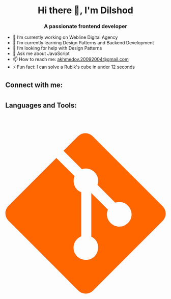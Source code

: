 <link rel="stylesheet" href="https://cdnjs.cloudflare.com/ajax/libs/font-awesome/5.15.4/css/all.min.css">

<h1 align="center">Hi there 👋, I'm Dilshod</h1>

<h3 align="center">A passionate frontend developer</h3>

- 🔭 I’m currently working on Webline Digital Agency
- 🌱 I’m currently learning Design Patterns and Backend Development
- 🤔 I’m looking for help with Design Patterns
- 💬 Ask me about JavaScript
- 📫 How to reach me: akhmedov.20092004@gmail.com
- ⚡ Fun fact: I can solve a Rubik's cube in under 12 seconds

## Connect with me:

<h1>
<a href="https://www.linkedin.com/in/dilshod-akhmedov-70b173195/">
<i class="fab fa-linkedin" style="color: #1c7ed6"></i>
</a>
<a href="https://stackoverflow.com/users/13940514/dilshod-akhmedov
">
<i class="fab fa-stack-overflow" style="color: #ffd43b"></i>
</a>
</h1>


## Languages and Tools:

<h1>
<i class="fab fa-react" style="color: #1c7ed6"></i>
<i class="fab fa-js" style="color: #ffd43b"></i>
<i class="fab fa-css3-alt" style="color: #1c7ed6"></i>
<i class="fab fa-html5" style="color: #ec7404"></i>
<i class="fab fa-bootstrap" style="color: #5824f5"></i>
<i class="fab fa-vuejs" style="color: #04b922"></i>
<svg xmlns="http://www.w3.org/2000/svg" viewBox="0 0 448 512"><!--!Font Awesome Free 6.5.2 by @fontawesome - https://fontawesome.com License - https://fontawesome.com/license/free Copyright 2024 Fonticons, Inc.--><path fill="#ff6600" d="M439.6 236.1L244 40.5a28.9 28.9 0 0 0 -40.8 0l-40.7 40.6 51.5 51.5c27.1-9.1 52.7 16.8 43.4 43.7l49.7 49.7c34.2-11.8 61.2 31 35.5 56.7-26.5 26.5-70.2-2.9-56-37.3L240.2 199v121.9c25.3 12.5 22.3 41.9 9.1 55a34.3 34.3 0 0 1 -48.6 0c-17.6-17.6-11.1-46.9 11.3-56v-123c-20.8-8.5-24.6-30.7-18.6-45L142.6 101 8.5 235.1a28.9 28.9 0 0 0 0 40.8l195.6 195.6a28.9 28.9 0 0 0 40.8 0l194.7-194.7a28.9 28.9 0 0 0 0-40.8z"/></svg>

</h1>

